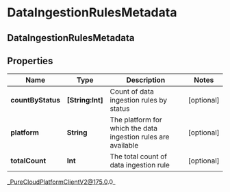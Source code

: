 # DataIngestionRulesMetadata

## DataIngestionRulesMetadata

## Properties

|Name | Type | Description | Notes|
|------------ | ------------- | ------------- | -------------|
| **countByStatus** | **[String:Int]** | Count of data ingestion rules by status | [optional] |
| **platform** | **String** | The platform for which the data ingestion rules are available | [optional] |
| **totalCount** | **Int** | The total count of data ingestion rule | [optional] |



_PureCloudPlatformClientV2@175.0.0_
